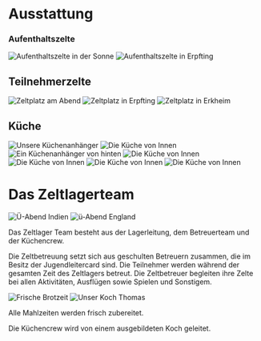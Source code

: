 <div class="content">

# Ausstattung

### Aufenthaltszelte

<div class="d-flex flex-wrap align-items-start image-list">
	<img src="/img/ausstattung/AufenthaltszelteSonne.jpg" alt="Aufenthaltszelte in der Sonne" class="responsive-image">
	<img src="/img/ausstattung/AufenthaltszelteErpfting.jpg" alt="Aufenthaltszelte in Erpfting" class="responsive-image">
</div>

## Teilnehmerzelte

<div class="d-flex flex-wrap align-items-start image-list">
	<img src="/img/ausstattung/ZelteAbends.jpeg" alt="Zeltplatz am Abend" class="responsive-image">
	<img src="/img/ausstattung/ZelteRegen.jpg" alt="Zeltplatz in Erpfting" class="responsive-image">
	<img src="/img/ausstattung/ZelteErkheim.jpeg" alt="Zeltplatz in Erkheim" class="responsive-image">
</div>

## Küche

<div class="d-flex flex-wrap align-items-start image-list">
	<img src="/img/ausstattung/KuecheAußen.jpeg" alt="Unsere Küchenanhänger" class="responsive-image">
	<img src="/img/ausstattung/KuecheInnen.jpeg" alt="Die Küche von Innen" class="responsive-image">
	<img src="/img/ausstattung/AnhaengerLogo.jpeg" alt="Ein Küchenanhänger von hinten" class="responsive-image">
	<img src="/img/ausstattung/Kueche1.jpg" alt="Die Küche von Innen" class="responsive-image">
	<img src="/img/ausstattung/Kueche2.jpg" alt="Die Küche von Innen" class="responsive-image">
	<img src="/img/ausstattung/Kueche3.jpg" alt="Die Küche von Innen" class="responsive-image">
	<img src="/img/ausstattung/Kueche4.jpg" alt="Die Küche von Innen" class="responsive-image">
</div>

<a name="team">

# Das Zeltlagerteam

</a>

<div class="d-flex flex-wrap align-items-start image-list">
	<img src="/img/team/TeamIndien.jpg" alt="Ü-Abend Indien" class="responsive-image">
	<img src="/img/team/TeamKellner.jpg" alt="ü-Abend England" class="responsive-image">
</div>

Das Zeltlager Team besteht aus der Lagerleitung, dem Betreuerteam und der Küchencrew.

Die Zeltbetreuung setzt sich aus geschulten Betreuern zusammen, die im Besitz der Jugendleitercard sind. Die Teilnehmer werden während der gesamten Zeit des Zeltlagers betreut. Die Zeltbetreuer begleiten ihre Zelte bei allen Aktivitäten, Ausflügen sowie Spielen und Sonstigem.

<div class="d-flex flex-wrap align-items-start image-list">
	<img src="/img/team/EssenBrotzeit.jpg" alt="Frische Brotzeit" class="responsive-image">
	<img src="/img/team/TeamThomas.jpg" alt="Unser Koch Thomas" class="responsive-image">
</div>

Alle Mahlzeiten werden frisch zubereitet.

Die Küchencrew wird von einem ausgebildeten Koch geleitet.

</div>
